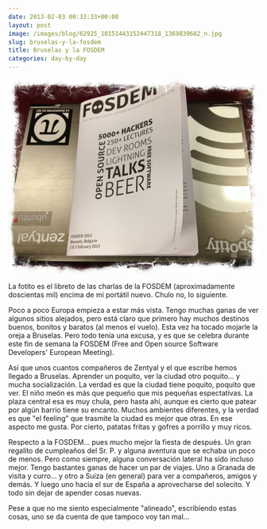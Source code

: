 ```yaml
---
date: 2013-02-03 00:33:33+00:00
layout: post
image: /images/blog/62925_10151443152447318_1369839682_n.jpg
slug: bruselas-y-la-fosdem
title: Bruselas y la FOSDEM
categories: day-by-day
---
```


[![Libreto con las charlas de la FOSDEM 2013.](/images/blog/62925_10151443152447318_1369839682_n.jpg)](/images/blog/62925_10151443152447318_1369839682_n.jpg)







La fotito es el libreto de las charlas de la FOSDEM (aproximadamente doscientas mil) encima de mi portátil nuevo. Chulo no, lo siguiente.




Poco a poco Europa empieza a estar más vista. Tengo muchas ganas de ver algunos sitios alejados, pero está claro que primero hay muchos destinos buenos, bonitos y baratos (al menos el vuelo). Esta vez ha tocado mojarle la oreja a Bruselas. Pero todo tenía una excusa, y es que se celebra durante este fin de semana la FOSDEM (Free and Open source Software Developers' European Meeting).




Así que unos cuantos compañeros de Zentyal y el que escribe hemos llegado a Bruselas. Aprender un poquito, ver la ciudad otro poquito... y mucha socialización. La verdad es que la ciudad tiene poquito, poquito que ver. El niño meón es más que pequeño que mis pequeñas espectativas. La plaza central esa es muy chula, pero hasta ahí, aunque es cierto que patear por algún barrio tiene su encanto. Muchos ambientes diferentes, y la verdad es que "el feeling" que trasmite la ciudad es mejor que otras. En ese aspecto me gusta. Por cierto, patatas fritas y gofres a porrillo y muy ricos.




Respecto a la FOSDEM... pues mucho mejor la fiesta de después. Un gran regalito de cumpleaños del Sr. P. y alguna aventura que se echaba un poco de menos. Pero como siempre, alguna conversación lateral ha sido incluso mejor. Tengo bastantes ganas de hacer un par de viajes. Uno a Granada de visita y curro... y otro a Suiza (en general) para ver a compañeros, amigos y demás. Y luego uno hacia el sur de España a aprovecharse del solecito. Y todo sin dejar de apender cosas nuevas.




Pese a que no me siento especialmente "alineado", escribiendo estas cosas, uno se da cuenta de que tampoco voy tan mal...
